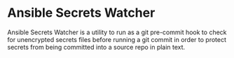 # Ansible Secrets Watcher

Ansible Secrets Watcher is a utility to run as a git pre-commit hook to check for unencrypted secrets files before running a git commit in order to protect secrets from being committed into a source repo in plain text.